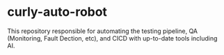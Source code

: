 # curly-auto-robot
This repository responsible for automating the testing pipeline, QA (Monitoring, Fault Dection, etc), and CICD with up-to-date tools including AI.
